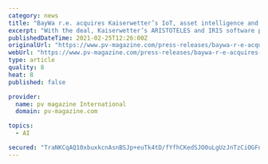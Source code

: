 ```yaml
---
category: news
title: "BayWa r.e. acquires Kaiserwetter’s IoT, asset intelligence and data science capabilities"
excerpt: "With the deal, Kaiserwetter’s ARISTOTELES and IRIS software platforms, as well as the entirety of Kaiserwetter’s software development and data science teams based in Hamburg, Germany, join BayWa r.e.’s Services business unit."
publishedDateTime: 2021-02-25T12:26:00Z
originalUrl: "https://www.pv-magazine.com/press-releases/baywa-r-e-acquires-kaiserwetters-iot-asset-intelligence-and-data-science-capabilities/"
webUrl: "https://www.pv-magazine.com/press-releases/baywa-r-e-acquires-kaiserwetters-iot-asset-intelligence-and-data-science-capabilities/"
type: article
quality: 8
heat: 8
published: false

provider:
  name: pv magazine International
  domain: pv-magazine.com

topics:
  - AI

secured: "TraNKCqAQ10xbuxkcnAsnBSJp+euTk4tD/fYfhCKedSJO0uLgUzJnTzCiOGFnt+Gul3uQ8iVBHeKAkpgLpHNC3Em4xsZNLmfPaaBMtZTgEs8wm+wgTdyDqFGq4FTJwZ2ijU1UqugfNBEUZ6Z/5HkWHuek8sfRYxMIEzY74e3W7fiVLVv6ZK+8v4ASlEcx5udbcPU3cL0mMJ+U0C3dl1b39SXVMkUaXpdv42AhK6Aq67Vii/LbkDH19RXnOn5ebRe9MMX0WC82pwHwKdNAm2t5XwD/qVvIerNR9lOIjqH7Ge/rrFzvecTqNxFHdm6pzoxNOp9TMmOb24Ojv6j11RPyH0c9C5CPVdWs+cYIZAUB7Y=;cl9GMgg4ITD+wKxFnuqvMA=="
---
```


